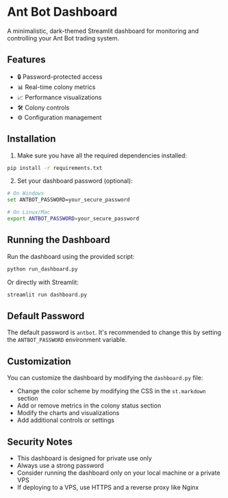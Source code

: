 # Ant Bot Dashboard

A minimalistic, dark-themed Streamlit dashboard for monitoring and controlling your Ant Bot trading system.

## Features

- 🔒 Password-protected access
- 📊 Real-time colony metrics
- 📈 Performance visualizations
- 🛠️ Colony controls
- ⚙️ Configuration management

## Installation

1. Make sure you have all the required dependencies installed:

```bash
pip install -r requirements.txt
```

2. Set your dashboard password (optional):

```bash
# On Windows
set ANTBOT_PASSWORD=your_secure_password

# On Linux/Mac
export ANTBOT_PASSWORD=your_secure_password
```

## Running the Dashboard

Run the dashboard using the provided script:

```bash
python run_dashboard.py
```

Or directly with Streamlit:

```bash
streamlit run dashboard.py
```

## Default Password

The default password is `antbot`. It's recommended to change this by setting the `ANTBOT_PASSWORD` environment variable.

## Customization

You can customize the dashboard by modifying the `dashboard.py` file:

- Change the color scheme by modifying the CSS in the `st.markdown` section
- Add or remove metrics in the colony status section
- Modify the charts and visualizations
- Add additional controls or settings

## Security Notes

- This dashboard is designed for private use only
- Always use a strong password
- Consider running the dashboard only on your local machine or a private VPS
- If deploying to a VPS, use HTTPS and a reverse proxy like Nginx 